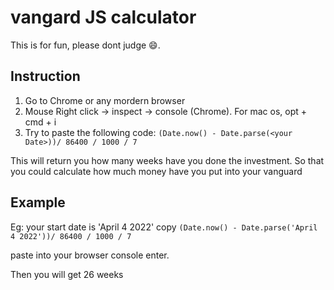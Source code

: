 # vangard JS calculator
This is for fun, please dont judge 😄. 
## Instruction
1. Go to Chrome or any mordern browser
2. Mouse Right click -> inspect -> console (Chrome). For mac os, opt + cmd + i
3. Try to paste the following code:
`(Date.now() - Date.parse(<your Date>))/ 86400 / 1000 / 7`

This will return you how many weeks have you done the investment. So that you could calculate how much money have you put into your vanguard

## Example
Eg: your start date is 'April 4 2022'
copy 
`(Date.now() - Date.parse('April 4 2022'))/ 86400 / 1000 / 7`

paste into your browser console
enter.

Then you will get 26 weeks
